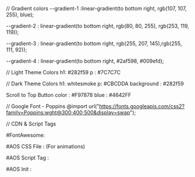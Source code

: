 // Gradient colors
--gradient-1 :linear-gradient(to bottom right, rgb(107, 107, 255), blue);

--gradient-2 : linear-gradient(to bottom right, rgb(80, 80, 255), rgb(253, 119, 119));

--gradient-3 : linear-gradient(to bottom right, rgb(255, 207, 145),rgb(255, 111, 92));

--gradient-4 : linear-gradient(to bottom right, #2af598, #009efd);

// Light Theme Colors
h1: #282f59
p : #7C7C7C

// Dark Theme Colors
h1: whitesmoke
p: #CBCDDA
background : #282f59

Scroll to Top Button color : #F97878
blue : #4642FF

// Google Font - Poppins
@import url("https://fonts.googleapis.com/css2?family=Poppins:wght@300;400;500&display=swap");

// CDN & Script Tags

#FontAwesome: <link rel="stylesheet" href="https://stackpath.bootstrapcdn.com/font-awesome/4.7.0/css/font-awesome.min.css" />

#AOS CSS File : <link rel="stylesheet" href="https://unpkg.com/aos@next/dist/aos.css" /> (For animations)

#AOS Script Tag : <script src="https://unpkg.com/aos@next/dist/aos.js"></script>

#AOS Init :

  <script>
    AOS.init({
      offset: 200,
      delay: 100,
      duration: 1000,
    });
  </script>
